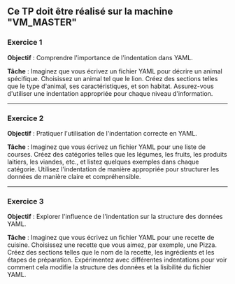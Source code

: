 ## Ce TP doit être réalisé sur la machine **"VM_MASTER"**


### Exercice 1
**Objectif** :
Comprendre l'importance de l'indentation dans YAML.

**Tâche** :
Imaginez que vous écrivez un fichier YAML pour décrire un animal spécifique. Choisissez un animal tel que le lion.
Créez des sections telles que le type d'animal, ses caractéristiques, et son habitat. Assurez-vous d'utiliser une indentation appropriée pour chaque niveau d'information.

----------------------------------------
### Exercice 2
**Objectif** :
Pratiquer l'utilisation de l'indentation correcte en YAML.

**Tâche** :
Imaginez que vous écrivez un fichier YAML pour une liste de courses. Créez des catégories telles que les légumes, les fruits, les produits laitiers, les viandes, etc., et listez quelques exemples dans chaque catégorie. Utilisez l'indentation de manière appropriée pour structurer les données de manière claire et compréhensible.

----------------------------------------------------
### Exercice 3
**Objectif** :
Explorer l'influence de l'indentation sur la structure des données YAML.

**Tâche** :
Imaginez que vous écrivez un fichier YAML pour une recette de cuisine. Choisissez une recette que vous aimez, par exemple, une Pizza. Créez des sections telles que le nom de la recette, les ingrédients et les étapes de préparation. Expérimentez avec différentes indentations pour voir comment cela modifie la structure des données et la lisibilité du fichier YAML.
